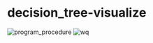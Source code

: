 # decision_tree-visualize
![program_procedure](https://github.com/boobpoop/decision_tree-visualize/blob/master/decision-tree/20181128213253.png)
![wq](https://github.com/boobpoop/decision_tree-visualize/blob/master/decision-tree/20181128213924.png)

